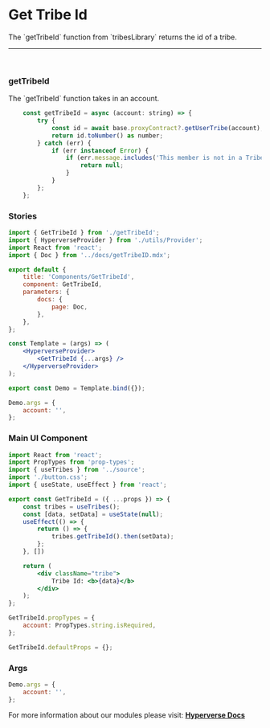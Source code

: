 # Get Tribe Id

<p> The `getTribeId` function from `tribesLibrary` returns the id of a tribe. </p>

---

<br>

### getTribeId

<p> The `getTribeId` function takes in an account. </p>

```jsx
	const getTribeId = async (account: string) => {
		try {
			const id = await base.proxyContract?.getUserTribe(account);
			return id.toNumber() as number;
		} catch (err) {
			if (err instanceof Error) {
				if (err.message.includes('This member is not in a Tribe!')) {
					return null;
				}
			}
		};
	};
```

### Stories

```jsx
import { GetTribeId } from './getTribeId';
import { HyperverseProvider } from './utils/Provider';
import React from 'react';
import { Doc } from '../docs/getTribeID.mdx';

export default {
	title: 'Components/GetTribeId',
	component: GetTribeId,
	parameters: {
		docs: {
			page: Doc,
		},
	},
};

const Template = (args) => (
	<HyperverseProvider>
		<GetTribeId {...args} />
	</HyperverseProvider>
);

export const Demo = Template.bind({});

Demo.args = {
	account: '',
};
```

### Main UI Component

```jsx
import React from 'react';
import PropTypes from 'prop-types';
import { useTribes } from '../source';
import './button.css';
import { useState, useEffect } from 'react';

export const GetTribeId = ({ ...props }) => {
	const tribes = useTribes();
	const [data, setData] = useState(null);
	useEffect(() => {
		return () => {
			tribes.getTribeId().then(setData);
		};
	}, [])

	return (
		<div className="tribe">
			Tribe Id: <b>{data}</b>
		</div>
	);
};

GetTribeId.propTypes = {
	account: PropTypes.string.isRequired,
};

GetTribeId.defaultProps = {};
```

### Args

```jsx
Demo.args = {
	account: '',
};
```

For more information about our modules please visit: [**Hyperverse Docs**](docs.hyperverse.dev)
